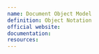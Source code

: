 ```yaml
---
name: Document Object Model
definition: Object Notation
official website:
documentation:
resources:
---
```

